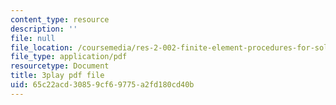 ```yaml
---
content_type: resource
description: ''
file: null
file_location: /coursemedia/res-2-002-finite-element-procedures-for-solids-and-structures-spring-2010/65c22acd30859cf69775a2fd180cd40b_ejZtBwLUE3Y.pdf
file_type: application/pdf
resourcetype: Document
title: 3play pdf file
uid: 65c22acd-3085-9cf6-9775-a2fd180cd40b
---
```

